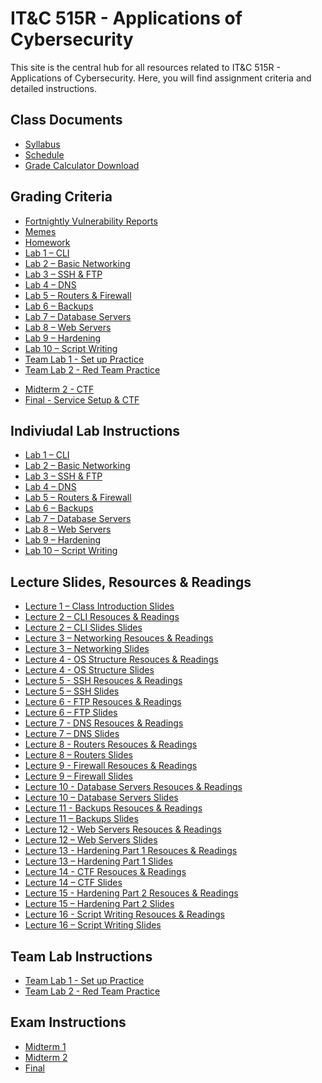 # IT&C 515R - Applications of Cybersecurity

This site is the central hub for all resources related to IT&C 515R - Applications of Cybersecurity. Here, you will find assignment criteria and detailed instructions.

## Class Documents

- [Syllabus](classDocs/syllabus.md) 
- [Schedule](classDocs/schedule.md)  
- <a href="classDocs/gradeCalculator.xlsx" download>Grade Calculator Download</a>

## Grading Criteria 

- [Fortnightly Vulnerability Reports](gradingTables/reports.md)  
- [Memes](gradingTables/memes.md)  
- [Homework](gradingTables/homework.md)  
- [Lab 1 – CLI](gradingTables/lab1.md)  
- [Lab 2 – Basic Networking](gradingTables/lab2.md)  
- [Lab 3 – SSH & FTP](gradingTables/lab3.md)  
- [Lab 4 – DNS](gradingTables/lab4.md)  
- [Lab 5 – Routers & Firewall](gradingTables/lab5.md)  
- [Lab 6 – Backups](gradingTables/lab6.md)  
- [Lab 7 – Database Servers](gradingTables/lab7.md)  
- [Lab 8 – Web Servers](gradingTables/lab8.md)  
- [Lab 9 – Hardening](gradingTables/lab9.md)  
- [Lab 10 – Script Writing](gradingTables/lab10.md)  
- [Team Lab 1 - Set up Practice](gradingTables/teamLab1.md)  
- [Team Lab 2 - Red Team Practice](gradingTables/teamLab2.md)  
<!-- - [Midterm 1 - This will be released when the exam opens](gradingTables/midterm1.md)   -->
- [Midterm 2 - CTF](gradingTables/midterm2.md)  
- [Final - Service Setup & CTF](gradingTables/final.md)  

## Indiviudal Lab Instructions 

- [Lab 1 – CLI](labInstructions/lab1.md)  
- [Lab 2 – Basic Networking](labInstructions/lab2.md)  
- [Lab 3 – SSH & FTP](labInstructions/lab3.md)  
- [Lab 4 – DNS](labInstructions/lab4.md)  
- [Lab 5 – Routers & Firewall](labInstructions/lab5.md)  
- [Lab 6 – Backups](labInstructions/lab6.md)  
- [Lab 7 – Database Servers](labInstructions/lab7.md)  
- [Lab 8 – Web Servers](labInstructions/lab8.md)  
- [Lab 9 – Hardening](labInstructions/lab9.md)  
- [Lab 10 – Script Writing](labInstructions/lab10.md) 

## Lecture Slides, Resources & Readings

- <a href="lectureSlides/lecture1.pptx" download>Lecture 1 – Class Introduction Slides</a><br>
- [Lecture 2 – CLI Resouces & Readings](resources/lecture2.md)
- <a href="lectureSlides/lecture2.pptx" download>Lecture 2 – CLI Slides Slides</a><br>
- [Lecture 3 – Networking Resouces & Readings](resources/lecture3.md)
- <a href="lectureSlides/lecture3.pptx" download>Lecture 3 – Networking Slides</a><br>
- [Lecture 4 - OS Structure Resouces & Readings](resources/lecture4.md)
- <a href="lectureSlides/lecture4.pptx" download>Lecture 4 - OS Structure Slides</a><br>
- [Lecture 5 - SSH Resouces & Readings](resources/lecture5.md)
- <a href="lectureSlides/lecture5.pptx" download>Lecture 5 – SSH Slides</a><br>
- [Lecture 6 - FTP Resouces & Readings](resources/lecture6.md)
- <a href="lectureSlides/lecture6.pptx" download>Lecture 6 – FTP Slides</a><br>
- [Lecture 7 - DNS Resouces & Readings](resources/lecture7.md)
- <a href="lectureSlides/lecture7.pptx" download>Lecture 7 – DNS Slides</a><br>
- [Lecture 8 - Routers Resouces & Readings](resources/lecture8.md)
- <a href="lectureSlides/lecture8.pptx" download>Lecture 8 – Routers Slides</a><br>
- [Lecture 9 - Firewall Resouces & Readings](resources/lecture9.md)
- <a href="lectureSlides/lecture9.pptx" download>Lecture 9 – Firewall Slides</a><br>
- [Lecture 10 - Database Servers Resouces & Readings](resources/lecture10.md)
- <a href="lectureSlides/lecture10.pptx" download>Lecture 10 – Database Servers Slides</a><br>
- [Lecture 11 - Backups Resouces & Readings](resources/lecture11.md)
- <a href="lectureSlides/lecture11.pptx" download>Lecture 11 – Backups Slides</a><br>
- [Lecture 12 - Web Servers Resouces & Readings](resources/lecture12.md)
- <a href="lectureSlides/lecture12.pptx" download>Lecture 12 – Web Servers Slides</a><br>
- [Lecture 13 - Hardening Part 1 Resouces & Readings](resources/lecture13.md)
- <a href="lectureSlides/lecture13.pptx" download>Lecture 13 – Hardening Part 1 Slides</a><br>
- [Lecture 14 - CTF Resouces & Readings](resources/lecture14.md)
- <a href="lectureSlides/lecture14.pptx" download>Lecture 14 – CTF Slides</a><br>
- [Lecture 15 - Hardening Part 2 Resouces & Readings](resources/lecture15.md)
- <a href="lectureSlides/lecture15.pptx" download>Lecture 15 – Hardening Part 2 Slides</a><br>
- [Lecture 16 - Script Writing Resouces & Readings](resources/lecture16.md)
- <a href="lectureSlides/lecture16.pptx" download>Lecture 16 – Script Writing Slides</a><br>

## Team Lab Instructions 

- [Team Lab 1 - Set up Practice](labInstructions/teamLab1.md)  
- [Team Lab 2 - Red Team Practice](labInstructions/teamLab2.md)  

## Exam Instructions
- [Midterm 1](examInstructions/midterm1.md)  
- [Midterm 2](examInstructions/midterm2.md)  
- [Final](examInstructions/final.md)
